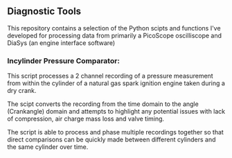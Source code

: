 ## Diagnostic Tools

This repository contains a selection of the Python scipts and functions I've developed for processing data from primarily a PicoScope oscilliscope and DiaSys (an engine interface software)

### Incylinder Pressure Comparator:

This script processes a 2 channel recording of a pressure measurement from within the cylinder of a natural gas spark ignition engine taken during a dry crank. 
    
The scipt converts the recording from the time domain to the angle (Crankangle) domain and attempts to highlight any potential issues with lack of compression, air charge mass loss and valve timing. 

The script is able to process and phase multiple recordings together so that direct comparisons can be quickly made between different cylinders and the same cylinder over time. 